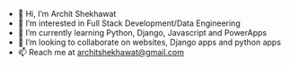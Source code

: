 - 👋 Hi, I’m Archit Shekhawat
- 👀 I’m interested in Full Stack Development/Data Engineering 
- 🌱 I’m currently learning Python, Django, Javascript and PowerApps
- 💞️ I’m looking to collaborate on websites, Django apps and python apps
- 📫 Reach me at architshekhawat@gmail.com

<!---
11heathcliff11/11heathcliff11 is a ✨ special ✨ repository because its `README.md` (this file) appears on your GitHub profile.
You can click the Preview link to take a look at your changes.
--->
